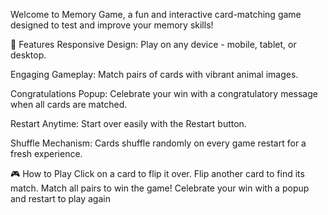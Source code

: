 Welcome to Memory Game, a fun and interactive card-matching game designed to test and improve your memory skills!

🌟 Features
Responsive Design: Play on any device - mobile, tablet, or desktop.

Engaging Gameplay: Match pairs of cards with vibrant animal images.

Congratulations Popup: Celebrate your win with a congratulatory message when all cards are matched.

Restart Anytime: Start over easily with the Restart button.

Shuffle Mechanism: Cards shuffle randomly on every game restart for a fresh experience.

🎮 How to Play
Click on a card to flip it over.
Flip another card to find its match.
Match all pairs to win the game!
Celebrate your win with a popup and restart to play again
